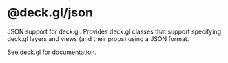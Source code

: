 # @deck.gl/json

JSON support for deck.gl. Provides deck.gl classes that support specifying deck.gl layers and views (and their props) using a JSON format.

See [deck.gl](http://deck.gl) for documentation.

